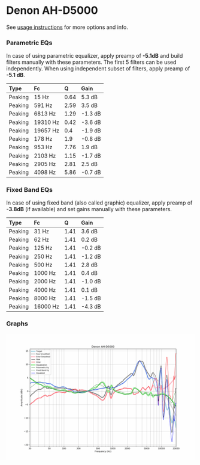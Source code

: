# Denon AH-D5000
See [usage instructions](https://github.com/jaakkopasanen/AutoEq#usage) for more options and info.

### Parametric EQs
In case of using parametric equalizer, apply preamp of **-5.1dB** and build filters manually
with these parameters. The first 5 filters can be used independently.
When using independent subset of filters, apply preamp of **-5.1 dB**.

| Type    | Fc       |    Q | Gain    |
|:--------|:---------|:-----|:--------|
| Peaking | 15 Hz    | 0.64 | 5.3 dB  |
| Peaking | 591 Hz   | 2.59 | 3.5 dB  |
| Peaking | 6813 Hz  | 1.29 | -1.3 dB |
| Peaking | 19310 Hz | 0.42 | -3.6 dB |
| Peaking | 19657 Hz | 0.4  | -1.9 dB |
| Peaking | 178 Hz   | 1.9  | -0.8 dB |
| Peaking | 953 Hz   | 7.76 | 1.9 dB  |
| Peaking | 2103 Hz  | 1.15 | -1.7 dB |
| Peaking | 2905 Hz  | 2.81 | 2.5 dB  |
| Peaking | 4098 Hz  | 5.86 | -0.7 dB |

### Fixed Band EQs
In case of using fixed band (also called graphic) equalizer, apply preamp of **-3.8dB**
(if available) and set gains manually with these parameters.

| Type    | Fc       |    Q | Gain    |
|:--------|:---------|:-----|:--------|
| Peaking | 31 Hz    | 1.41 | 3.6 dB  |
| Peaking | 62 Hz    | 1.41 | 0.2 dB  |
| Peaking | 125 Hz   | 1.41 | -0.2 dB |
| Peaking | 250 Hz   | 1.41 | -1.2 dB |
| Peaking | 500 Hz   | 1.41 | 2.8 dB  |
| Peaking | 1000 Hz  | 1.41 | 0.4 dB  |
| Peaking | 2000 Hz  | 1.41 | -1.0 dB |
| Peaking | 4000 Hz  | 1.41 | 0.1 dB  |
| Peaking | 8000 Hz  | 1.41 | -1.5 dB |
| Peaking | 16000 Hz | 1.41 | -4.3 dB |

### Graphs
![](./Denon%20AH-D5000.png)